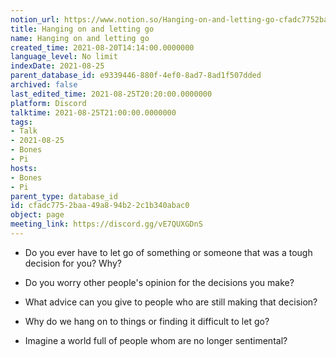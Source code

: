 ```yaml
---
notion_url: https://www.notion.so/Hanging-on-and-letting-go-cfadc7752baa49a894b22c1b340abac0
title: Hanging on and letting go
name: Hanging on and letting go
created_time: 2021-08-20T14:14:00.0000000
language_level: No limit
indexDate: 2021-08-25
parent_database_id: e9339446-880f-4ef0-8ad7-8ad1f507dded
archived: false
last_edited_time: 2021-08-25T20:20:00.0000000
platform: Discord
talktime: 2021-08-25T21:00:00.0000000
tags:
- Talk
- 2021-08-25
- Bones
- Pi
hosts:
- Bones
- Pi
parent_type: database_id
id: cfadc775-2baa-49a8-94b2-2c1b340abac0
object: page
meeting_link: https://discord.gg/vE7QUXGDnS
---
```


   - Do you ever have to let go of something or someone that was a tough decision for you? Why?



   - Do you worry other people's opinion for the decisions you make?
   - What advice can you give to people who are still making that decision?
   - Why do we hang on to things or finding it difficult to let go?
   - Imagine a world full of people whom are no longer sentimental?









